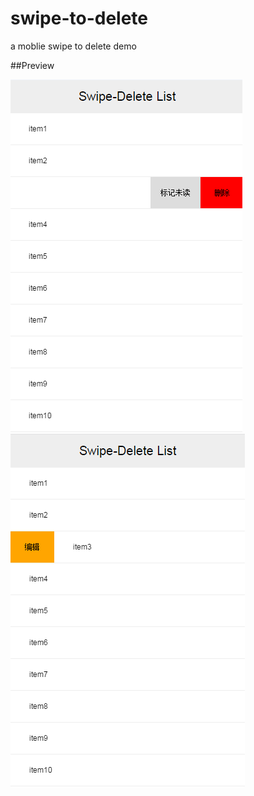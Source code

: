 # swipe-to-delete

a moblie swipe to delete demo

##Preview

![swipe delete](./imgs/swipe-del1.png)
![swipe edit](./imgs/swipe-del2.png)
